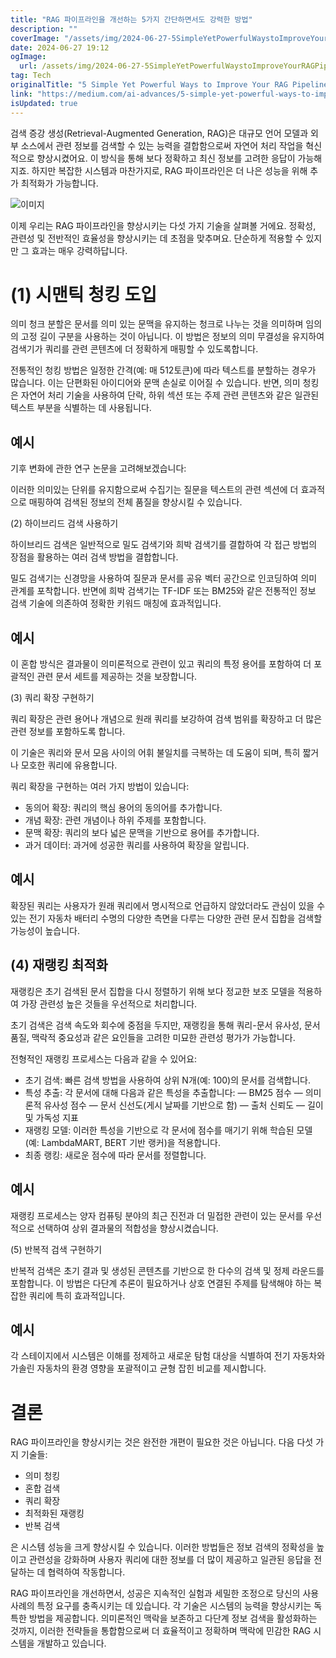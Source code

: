 ```yaml
---
title: "RAG 파이프라인을 개선하는 5가지 간단하면서도 강력한 방법"
description: ""
coverImage: "/assets/img/2024-06-27-5SimpleYetPowerfulWaystoImproveYourRAGPipeline_0.png"
date: 2024-06-27 19:12
ogImage: 
  url: /assets/img/2024-06-27-5SimpleYetPowerfulWaystoImproveYourRAGPipeline_0.png
tag: Tech
originalTitle: "5 Simple Yet Powerful Ways to Improve Your RAG Pipeline"
link: "https://medium.com/ai-advances/5-simple-yet-powerful-ways-to-improve-your-rag-pipeline-2579b8ad1444"
isUpdated: true
---
```






검색 증강 생성(Retrieval-Augmented Generation, RAG)은 대규모 언어 모델과 외부 소스에서 관련 정보를 검색할 수 있는 능력을 결합함으로써 자연어 처리 작업을 혁신적으로 향상시켰어요. 이 방식을 통해 보다 정확하고 최신 정보를 고려한 응답이 가능해지죠. 하지만 복잡한 시스템과 마찬가지로, RAG 파이프라인은 더 나은 성능을 위해 추가 최적화가 가능합니다.

![이미지](/assets/img/2024-06-27-5SimpleYetPowerfulWaystoImproveYourRAGPipeline_0.png)

이제 우리는 RAG 파이프라인을 향상시키는 다섯 가지 기술을 살펴볼 거에요. 정확성, 관련성 및 전반적인 효율성을 향상시키는 데 초점을 맞추며요. 단순하게 적용할 수 있지만 그 효과는 매우 강력하답니다.

# (1) 시맨틱 청킹 도입

<div class="content-ad"></div>

의미 청크 분할은 문서를 의미 있는 문맥을 유지하는 청크로 나누는 것을 의미하며 임의의 고정 길이 구분을 사용하는 것이 아닙니다. 이 방법은 정보의 의미 무결성을 유지하여 검색기가 쿼리를 관련 콘텐츠에 더 정확하게 매핑할 수 있도록합니다.

전통적인 청킹 방법은 일정한 간격(예: 매 512토큰)에 따라 텍스트를 분할하는 경우가 많습니다. 이는 단편화된 아이디어와 문맥 손실로 이어질 수 있습니다. 반면, 의미 청킹은 자연어 처리 기술을 사용하여 단락, 하위 섹션 또는 주제 관련 콘텐츠와 같은 일관된 텍스트 부분을 식별하는 데 사용됩니다.

## 예시

기후 변화에 관한 연구 논문을 고려해보겠습니다:

<div class="content-ad"></div>

이러한 의미있는 단위를 유지함으로써 수집기는 질문을 텍스트의 관련 섹션에 더 효과적으로 매핑하여 검색된 정보의 전체 품질을 향상시킬 수 있습니다.

(2) 하이브리드 검색 사용하기

하이브리드 검색은 일반적으로 밀도 검색기와 희박 검색기를 결합하여 각 접근 방법의 장점을 활용하는 여러 검색 방법을 결합합니다.

밀도 검색기는 신경망을 사용하여 질문과 문서를 공유 벡터 공간으로 인코딩하여 의미 관계를 포착합니다. 반면에 희박 검색기는 TF-IDF 또는 BM25와 같은 전통적인 정보 검색 기술에 의존하여 정확한 키워드 매칭에 효과적입니다.

<div class="content-ad"></div>

## 예시

이 혼합 방식은 결과물이 의미론적으로 관련이 있고 쿼리의 특정 용어를 포함하여 더 포괄적인 관련 문서 세트를 제공하는 것을 보장합니다.

(3) 쿼리 확장 구현하기

쿼리 확장은 관련 용어나 개념으로 원래 쿼리를 보강하여 검색 범위를 확장하고 더 많은 관련 정보를 포함하도록 합니다.

<div class="content-ad"></div>

이 기술은 쿼리와 문서 모음 사이의 어휘 불일치를 극복하는 데 도움이 되며, 특히 짧거나 모호한 쿼리에 유용합니다.

쿼리 확장을 구현하는 여러 가지 방법이 있습니다:

- 동의어 확장: 쿼리의 핵심 용어의 동의어를 추가합니다.
- 개념 확장: 관련 개념이나 하위 주제를 포함합니다.
- 문맥 확장: 쿼리의 보다 넓은 문맥을 기반으로 용어를 추가합니다.
- 과거 데이터: 과거에 성공한 쿼리를 사용하여 확장을 알립니다.

## 예시

<div class="content-ad"></div>

확장된 쿼리는 사용자가 원래 쿼리에서 명시적으로 언급하지 않았더라도 관심이 있을 수 있는 전기 자동차 배터리 수명의 다양한 측면을 다루는 다양한 관련 문서 집합을 검색할 가능성이 높습니다.

## (4) 재랭킹 최적화

재랭킹은 초기 검색된 문서 집합을 다시 정렬하기 위해 보다 정교한 보조 모델을 적용하여 가장 관련성 높은 것들을 우선적으로 처리합니다.

초기 검색은 검색 속도와 회수에 중점을 두지만, 재랭킹을 통해 쿼리-문서 유사성, 문서 품질, 맥락적 중요성과 같은 요인들을 고려한 미묘한 관련성 평가가 가능합니다.

<div class="content-ad"></div>

전형적인 재랭킹 프로세스는 다음과 같을 수 있어요:

- 초기 검색: 빠른 검색 방법을 사용하여 상위 N개(예: 100)의 문서를 검색합니다.
- 특성 추출: 각 문서에 대해 다음과 같은 특성을 추출합니다:
    — BM25 점수
    — 의미론적 유사성 점수
    — 문서 신선도(게시 날짜를 기반으로 함)
    — 출처 신뢰도
    — 길이 및 가독성 지표
- 재랭킹 모델: 이러한 특성을 기반으로 각 문서에 점수를 매기기 위해 학습된 모델(예: LambdaMART, BERT 기반 랭커)을 적용합니다.
- 최종 랭킹: 새로운 점수에 따라 문서를 정렬합니다.

## 예시

재랭킹 프로세스는 양자 컴퓨팅 분야의 최근 진전과 더 밀접한 관련이 있는 문서를 우선적으로 선택하여 상위 결과물의 적합성을 향상시켰습니다.

<div class="content-ad"></div>

(5) 반복적 검색 구현하기

반복적 검색은 초기 결과 및 생성된 콘텐츠를 기반으로 한 다수의 검색 및 정제 라운드를 포함합니다. 이 방법은 다단계 추론이 필요하거나 상호 연결된 주제를 탐색해야 하는 복잡한 쿼리에 특히 효과적입니다.

## 예시

각 스테이지에서 시스템은 이해를 정제하고 새로운 탐험 대상을 식별하여 전기 자동차와 가솔린 자동차의 환경 영향을 포괄적이고 균형 잡힌 비교를 제시합니다.

<div class="content-ad"></div>

# 결론

RAG 파이프라인을 향상시키는 것은 완전한 개편이 필요한 것은 아닙니다. 다음 다섯 가지 기술들:

- 의미 청킹
- 혼합 검색
- 쿼리 확장
- 최적화된 재랭킹
- 반복 검색

은 시스템 성능을 크게 향상시킬 수 있습니다. 이러한 방법들은 정보 검색의 정확성을 높이고 관련성을 강화하며 사용자 쿼리에 대한 정보를 더 많이 제공하고 일관된 응답을 전달하는 데 협력하여 작동합니다.

<div class="content-ad"></div>

RAG 파이프라인을 개선하면서, 성공은 지속적인 실험과 세밀한 조정으로 당신의 사용 사례의 특정 요구를 충족시키는 데 있습니다. 각 기술은 시스템의 능력을 향상시키는 독특한 방법을 제공합니다. 의미론적인 맥락을 보존하고 다단계 정보 검색을 활성화하는 것까지, 이러한 전략들을 통합함으로써 더 효율적이고 정확하며 맥락에 민감한 RAG 시스템을 개발하고 있습니다.